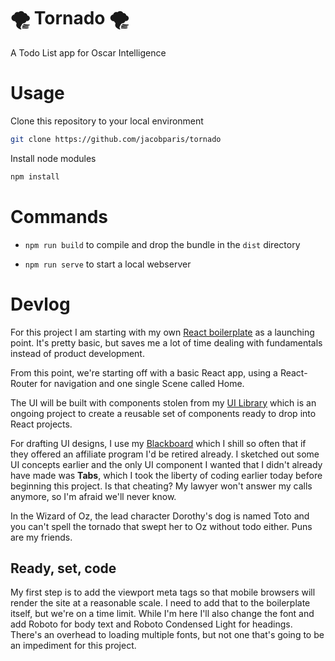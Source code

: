 # 🌪 Tornado 🌪
A Todo List app for Oscar Intelligence

# Usage

Clone this repository to your local environment

```sh
git clone https://github.com/jacobparis/tornado
```

Install node modules

```sh
npm install
```

# Commands

* `npm run build` to compile and drop the bundle in the `dist` directory

* `npm run serve` to start a local webserver 

# Devlog

For this project I am starting with my own [React boilerplate](https://github.com/JacobParis/react-boilerplate) as a launching point. It's pretty basic, but saves me a lot of time dealing with fundamentals instead of product development.

From this point, we're starting off with a basic React app, using a React-Router for navigation and one single Scene called Home. 

The UI will be built with components stolen from my [UI Library](https://jacobparis.com/ui/) which is an ongoing project to create a reusable set of components ready to drop into React projects. 

For drafting UI designs, I use my [Blackboard](https://writeonblackboard.com/) which I shill so often that if they offered an affiliate program I'd be retired already. I sketched out some UI concepts earlier and the only UI component I wanted that I didn't already have made was **Tabs**, which I took the liberty of coding earlier today before beginning this project. Is that cheating? My lawyer won't answer my calls anymore, so I'm afraid we'll never know.

In the Wizard of Oz, the lead character Dorothy's dog is named Toto and you can't spell the tornado that swept her to Oz without todo either. Puns are my friends.

## Ready, set, code

My first step is to add the viewport meta tags so that mobile browsers will render the site at a reasonable scale. I need to add that to the boilerplate itself, but we're on a time limit. While I'm here I'll also change the font and add Roboto for body text and Roboto Condensed Light for headings. There's an overhead to loading multiple fonts, but not one that's going to be an impediment for this project. 